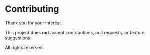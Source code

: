 # Contributing

Thank you for your interest.  

This project does **not** accept contributions, pull requests, or feature suggestions.

All rights reserved.